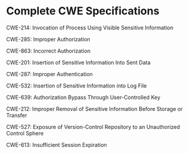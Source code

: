 

# Complete CWE Specifications

CWE-214: Invocation of Process Using Visible Sensitive Information

CWE-285: Improper Authorization

CWE-863: Incorrect Authorization

CWE-201: Insertion of Sensitive Information Into Sent Data

CWE-287: Improper Authentication

CWE-532: Insertion of Sensitive Information into Log File

CWE-639: Authorization Bypass Through User-Controlled Key

CWE-212: Improper Removal of Sensitive Information Before Storage or Transfer

CWE-527: Exposure of Version-Control Repository to an Unauthorized Control Sphere

CWE-613: Insufficient Session Expiration